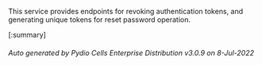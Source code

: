 






This service provides endpoints for revoking authentication tokens, and generating unique tokens for reset password operation.

[:summary]

###### Auto generated by Pydio Cells Enterprise Distribution v3.0.9 on 8-Jul-2022

